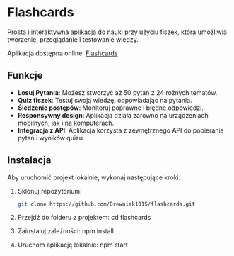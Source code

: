# Flashcards

Prosta i interaktywna aplikacja do nauki przy użyciu fiszek, która umożliwia tworzenie, przeglądanie i testowanie wiedzy.

Aplikacja dostępna online: [Flashcards](https://drewniak1015.github.io/FlashCards/)

## Funkcje

- **Losuj Pytania**: Możesz stworzyć aż 50 pytań z 24 różnych tematów.
- **Quiz fiszek**: Testuj swoją wiedzę, odpowiadając na pytania.
- **Śledzenie postępów**: Monitoruj poprawne i błędne odpowiedzi.
- **Responsywny design**: Aplikacja działa zarówno na urządzeniach mobilnych, jak i na komputerach.
- **Integracja z API**: Aplikacja korzysta z zewnętrznego API do pobierania pytań i wyników quizu.

## Instalacja

Aby uruchomić projekt lokalnie, wykonaj następujące kroki:

1. Sklonuj repozytorium:
   ```bash
   git clone https://github.com/Drewniak1015/flashcards.git

2. Przejdź do folderu z projektem:
   cd flashcards

3. Zainstaluj zależności:
   npm install

4. Uruchom aplikację lokalnie:
   npm start
